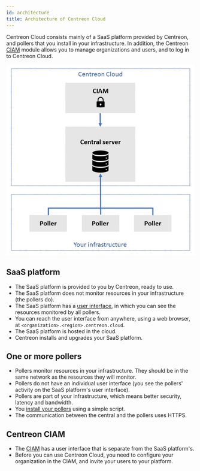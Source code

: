 ```yaml
---
id: architecture
title: Architecture of Centreon Cloud
---
```


Centreon Cloud consists mainly of a SaaS platform provided by Centreon, and pollers that you install in your infrastructure. In addition, the Centreon [CIAM](../ciam/ciam.md) module allows you to manage organizations and users, and to log in to Centreon Cloud.

![image](../assets/getting-started/infra3.png)

## SaaS platform

* The SaaS platform is provided to you by Centreon, ready to use.
* The SaaS platform does not monitor resources in your infrastructure (the pollers do).
* The SaaS platform has a [user interface](interface.md), in which you can see the resources monitored by all pollers.
* You can reach the user interface from anywhere, using a web browser, at `<organization>.<region>.centreon.cloud`.
* The SaaS platform is hosted in the cloud.
* Centreon installs and upgrades your SaaS platform.

## One or more pollers

* Pollers monitor resources in your infrastructure. They should be in the same network as the resources they will monitor.
* Pollers do not have an individual user interface (you see the pollers' activity on the SaaS platform's user interface).
* Pollers are part of your infrastructure, which means better security, latency and bandwidth.
* You [install your pollers](../installation/deploy-poller.md) using a simple script.
* The communication between the central and the pollers uses HTTPS.

## Centreon CIAM

* The [CIAM](../ciam/ciam.md) has a user interface that is separate from the SaaS platform's.
* Before you can use Centreon Cloud, you need to configure your organization in the CIAM, and invite your users to your platform.
